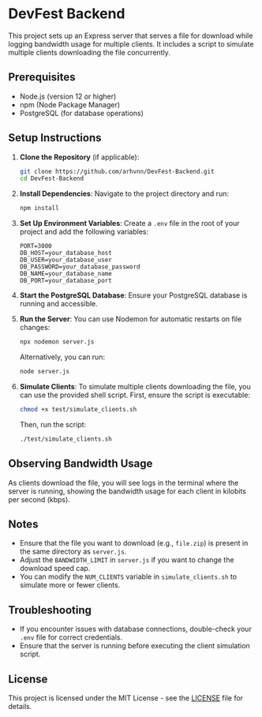 # DevFest Backend

This project sets up an Express server that serves a file for download while logging bandwidth usage for multiple clients. It includes a script to simulate multiple clients downloading the file concurrently.

## Prerequisites

- Node.js (version 12 or higher)
- npm (Node Package Manager)
- PostgreSQL (for database operations)

## Setup Instructions

1. **Clone the Repository** (if applicable):

   ```bash
   git clone https://github.com/arhvnn/DevFest-Backend.git
   cd DevFest-Backend
   ```
2. **Install Dependencies**:
   Navigate to the project directory and run:

   ```bash
   npm install
   ```
3. **Set Up Environment Variables**:
   Create a `.env` file in the root of your project and add the following variables:

   ```plaintext
   PORT=3000
   DB_HOST=your_database_host
   DB_USER=your_database_user
   DB_PASSWORD=your_database_password
   DB_NAME=your_database_name
   DB_PORT=your_database_port
   ```
4. **Start the PostgreSQL Database**:
   Ensure your PostgreSQL database is running and accessible.
5. **Run the Server**:
   You can use Nodemon for automatic restarts on file changes:

   ```bash
   npx nodemon server.js
   ```

   Alternatively, you can run:

   ```bash
   node server.js
   ```
6. **Simulate Clients**:
   To simulate multiple clients downloading the file, you can use the provided shell script. First, ensure the script is executable:

   ```bash
   chmod +x test/simulate_clients.sh
   ```

   Then, run the script:

   ```bash
   ./test/simulate_clients.sh
   ```

## Observing Bandwidth Usage

As clients download the file, you will see logs in the terminal where the server is running, showing the bandwidth usage for each client in kilobits per second (kbps).

## Notes

- Ensure that the file you want to download (e.g., `file.zip`) is present in the same directory as `server.js`.
- Adjust the `BANDWIDTH_LIMIT` in `server.js` if you want to change the download speed cap.
- You can modify the `NUM_CLIENTS` variable in `simulate_clients.sh` to simulate more or fewer clients.

## Troubleshooting

- If you encounter issues with database connections, double-check your `.env` file for correct credentials.
- Ensure that the server is running before executing the client simulation script.

## License

This project is licensed under the MIT License - see the [LICENSE](LICENSE) file for details.
